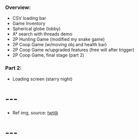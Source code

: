### Overview:

- CSV loading bar
- Game Inventory
- Spherical globe (lobby)
- A* search with threads demo
- 2P Hunting Game (modified my snake game)
- 2P Coop Game (w/moving obj and health bar)
- 2P Coop Game w/upgraded features (free will after trigger)
- 2P Coop Game, final stage (part 2)

### Part 2:

- Loading screen (starry night)

# ---

- Ref img, source: [twt@](https://x.com/GAx5jx8Lsq4mBIn/status/1810268844323442826)

# ---
